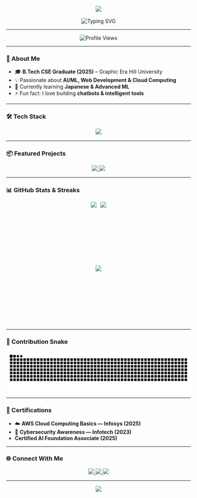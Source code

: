 <!-- Animated & Graphical Profile README for: github.com/Prabhakarrayal -->

<!-- Header Banner -->
<p align="center">
  <img src="https://capsule-render.vercel.app/api?type=waving&color=0:8e2de2,100:ff6a00&height=200&section=header&text=Hi%20I'm%20Prabhakar%20Rayal%20👋&fontSize=40&fontColor=ffffff&animation=fadeIn&fontAlignY=35" />
</p>

<!-- Typing Animation -->
<p align="center">
  <img src="https://readme-typing-svg.herokuapp.com?font=Fira+Code&pause=1000&color=f2c35c&center=true&vCenter=true&width=500&lines=Software+Engineer+%7C+AI-ML+Enthusiast;Web+Developer+%7C+Problem+Solver;Getting+0.1%+Better+EveryDay;Always+Learning+New+Techs" alt="Typing SVG" />
</p>

---

<div align="center">

<img src="https://komarev.com/ghpvc/?username=Prabhakarrayal22&style=for-the-badge&color=f2c35c" alt="Profile Views" />

</div>


---

### 🚀 About Me
- 🎓 **B.Tech CSE Graduate (2025)** – Graphic Era Hill University  
- 💡 Passionate about **AI/ML, Web Development & Cloud Computing**  
- 🌱 Currently learning **Japanese & Advanced ML**  
- ⚡ Fun fact: I love building **chatbots & intelligent tools**

---

### 🛠️ Tech Stack
<p align="center">
  <img src="https://skillicons.dev/icons?i=python,java,cpp,c,js,php,html,css,mysql,flask,react,aws,git,github,vscode,figma" />
</p>

---

### 📦 Featured Projects
<p align="center">
  <a href="https://github.com/Prabhakarrayal/medical-image-denoising-ml">
    <img src="https://github-readme-stats.vercel.app/api/pin/?username=Prabhakarrayal&repo=medical-image-denoising-ml&theme=nightowl" />
  </a>
  <a href="https://github.com/Prabhakarrayal/ats-resume-optimizer">
    <img src="https://github-readme-stats.vercel.app/api/pin/?username=Prabhakarrayal&repo=ats-resume-optimizer&theme=nightowl" />
  </a>
</p>

---

### 📊 GitHub Stats & Streaks
<p align="center" style="display:flex; justify-content:center; align-items:center; gap:10px; flex-wrap:wrap;">
  <!-- Overall Stats -->
  <img src="https://github-readme-stats.vercel.app/api?username=Prabhakarrayal&show_icons=true&theme=nightowl&hide_border=true" height="160"/>

  <!-- Streak Stats -->
  <img src="https://streak-stats.vercel.app/?user=Prabhakarrayal&theme=nightowl&hide_border=true&short_numbers=true" height="160"/>
</p>

  <!-- Top Languages (with border to match height visually) -->
 <p align="center" style="display:flex; justify-content:center; align-items:center; gap:10px; flex-wrap:wrap;">
    <img src="https://github-readme-stats.vercel.app/api/top-langs/?username=Prabhakarrayal&layout=compact&theme=nightowl&langs_count=8&hide=C,C%2B%2B,CMake,Makefile" height="160"/>
  </span>

---

### 🐍 Contribution Snake
<p align="center">
  <img src="https://raw.githubusercontent.com/Prabhakarrayal/Prabhakarrayal/output/github-contribution-grid-snake.svg" alt="snake animation"/>
</p>

---

### 🏅 Certifications
- ☁️ **AWS Cloud Computing Basics — Infosys (2025)**  
- 🔐 **Cybersecurity Awareness — Infotech (2023)**
-    **Certified AI Foundation Associate (2025)** 

---

### 🌐 Connect With Me
<p align="center">
  <a href="mailto:prabhakarrayalarcy@gmail.com">
    <img src="https://img.shields.io/badge/Email-D14836?style=for-the-badge&logo=gmail&logoColor=white" />
  </a>
  <a href="https://www.linkedin.com/in/prabhakar-rayal-663968259/">
    <img src="https://img.shields.io/badge/LinkedIn-0077B5?style=for-the-badge&logo=linkedin&logoColor=white" />
  </a>
  <a href="https://prabhakar-rayal-gtz3vl4.gamma.site/">
    <img src="https://img.shields.io/badge/Portfolio-ff6a00?style=for-the-badge&logo=firefox&logoColor=white" />
  </a>
</p>

---

<!-- Footer Banner -->
<p align="center">
  <img src="https://capsule-render.vercel.app/api?type=waving&color=0:8e2de2,100:ff6a00&height=200&section=footer&text=Thank+You+For+Visiting&fontSize=40&fontColor=ffffff&animation=fadeIn&fontAlignY=35"/>
</p>
